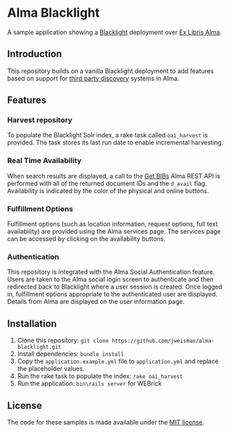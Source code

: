 # Alma Blacklight

A sample application showing a [Blacklight](http://projectblacklight.org) deployment over [Ex Libris Alma](http://www.exlibrisgroup.com/category/AlmaOverview). 

Introduction
------------
This repository builds on a vanilla Blacklight deployment to add features based on support for [third party discovery](https://developers.exlibrisgroup.com/alma/integrations/discovery) systems in Alma.

## Features

### Harvest repository
To populate the Blacklight Solr index, a rake task called `oai_harvest` is provided. The task stores its last run date to enable incremental harvesting.

### Real Time Availability
When search results are displayed, a call to the [Get BIBs](https://developers.exlibrisgroup.com/alma/apis/bibs) Alma REST API is performed with all of the returned document IDs and the `d_avail` flag. Availability is indicated by the color of the physical and online buttons.

### Fulfillment Options
Fulfillment options (such as location information, request options, full text availability) are provided using the Alma services page. The services page can be accessed by clicking on the availability buttons.

### Authentication
This repository is integrated with the Alma Social Authentication feature. Users are taken to the Alma social login screen to authenticate and then redirected back to Blacklight where a user session is created. Once logged in, fulfillment options appropriate to the authenticated user are displayed. Details from Alma are displayed on the user information page.

## Installation

1. Clone this repository: `git clone https://github.com/jweisman/alma-blacklight.git`
2. Install dependencies: `bundle install`
3. Copy the `application.example.yml` file to `application.yml` and replace the placeholder values.
4. Run the rake task to populate the index: `rake oai_harvest`
5. Run the application: `bin\rails server` for WEBrick 

License
-------
The code for these samples is made available under the [MIT license](http://opensource.org/licenses/MIT).